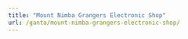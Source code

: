 ```yaml
---
title: "Mount Nimba Grangers Electronic Shop"
url: /ganta/mount-nimba-grangers-electronic-shop/
---
```

